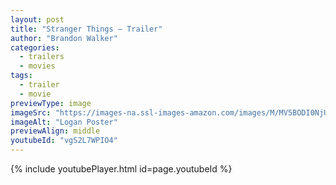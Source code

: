 ```yaml
---
layout: post
title: "Stranger Things – Trailer"
author: "Brandon Walker"
categories:
  - trailers
  - movies
tags:
  - trailer
  - movie
previewType: image
imageSrc: "https://images-na.ssl-images-amazon.com/images/M/MV5BODI0NjU5NTM0M15BMl5BanBnXkFtZTgwMTc4Mzc4MjI@._V1_SY1000_CR0,0,674,1000_AL_.jpg"
imageAlt: "Logan Poster"
previewAlign: middle
youtubeId: "vgS2L7WPIO4"
---
```


{% include youtubePlayer.html id=page.youtubeId %}

